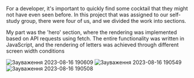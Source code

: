 For a developer, it's important to quickly find some cocktail that they might not have even seen before.
In this project that was assigned to our self-study group, there were four of us, and we divided the work into sections.

My part was the 'hero' section, where the rendering was implemented based on API requests using fetch. The entire functionality was written in JavaScript, and the rendering of letters was achieved through different screen width conditions

![Зауваження 2023-08-16 190609](https://github.com/Zhe1a/Cocktails/assets/108029808/3ece2f3d-c3f6-4e66-b69a-cb6d53aee6ce)
![Зауваження 2023-08-16 190549](https://github.com/Zhe1a/Cocktails/assets/108029808/da439fd5-88be-45ca-a7c9-bf6f76880e71)
![Зауваження 2023-08-16 190508](https://github.com/Zhe1a/Cocktails/assets/108029808/03666fb7-f131-4542-86a4-f8cc60fdffcb)
